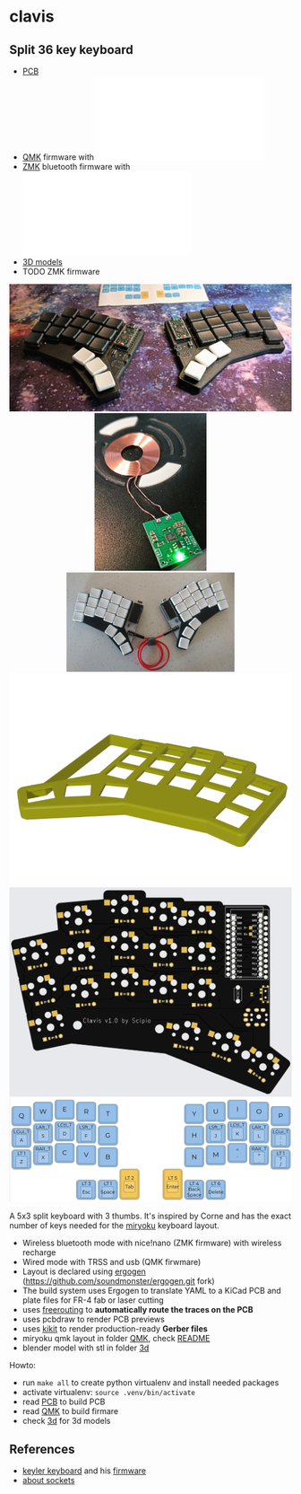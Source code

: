 # clavis

## Split 36 key keyboard

- [PCB](pcb/README.md)
- [QMK](firmware/qmk/README.md) firmware with ![Miryoku layout](firmware/qmk/clavis/README.md)
- [ZMK](firmware/zmk/README.md) bluetooth firmware with ![Miryoku layout](firmware/README.md)
- [3D models](3d/)
- TODO ZMK firmware

<div align="center">
    <img src="images/bluetooth.jpg" alt="bluetooth" width="700">
    <img src="images/recharge.png" width="200">
    </br>
    <img src="images/photo.jpg" alt="trrs" width="300">
    </br>
    <img src="images/stl-preview.png">
    </br>
    <img src="images/board-back.png"/>
    </br>
    <img src="images/miryoku.png"/>
</div>

A 5x3 split keyboard with 3 thumbs. It's inspired by Corne and
has the exact number of keys needed for the [miryoku](https://github.com/manna-harbour/miryoku) keyboard layout.

- Wireless bluetooth mode with nice!nano (ZMK firmware) with wireless recharge 
- Wired mode with TRSS and usb (QMK firwmare)
- Layout is declared using [ergogen](https://github.com/mrzealot/ergogen/) (https://github.com/soundmonster/ergogen.git fork)
- The build system uses Ergogen to translate YAML to a KiCad PCB and plate files for FR-4 fab or laser cutting
- uses [freerouting](https://github.com/freerouting/freerouting) to **automatically route the traces on the PCB**
- uses pcbdraw to render PCB previews
- uses [kikit](https://github.com/yaqwsx/KiKit) to render production-ready **Gerber files**
- miryoku qmk layout in folder [QMK](qmk/), check [README](qmk/README.md)
- blender model with stl in folder [3d](3d/)

Howto:

- run `make all` to create python virtualenv and install needed packages
- activate virtualenv: `source .venv/bin/activate`
- read [PCB](pcb/) to build PCB
- read [QMK](qmk/) to build firmare
- check [3d](3d/) for 3d models

## References

- [keyler keyboard](https://github.com/jonathanforking/Keiler) and his [firmware](https://github.com/jonathanforking/Keiler-ZMK)
- [about sockets](https://github.com/joric/nrfmicro/wiki/Sockets)
